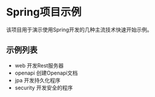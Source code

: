 # Spring项目示例

该项目用于演示使用Spring开发的几种主流技术快速开始示例。

## 示例列表

* web 开发Rest服务器
* openapi 创建Openapi文档
* jpa 开发持久化程序
* security 开发安全的程序
